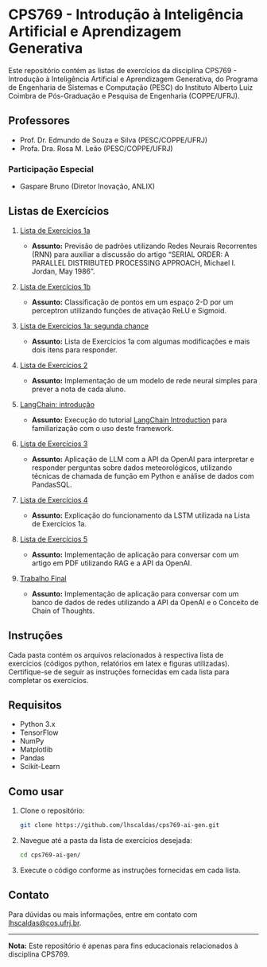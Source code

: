 # CPS769 - Introdução à Inteligência Artificial e Aprendizagem Generativa

Este repositório contém as listas de exercícios da disciplina CPS769 - Introdução à Inteligência Artificial e Aprendizagem Generativa, do Programa de Engenharia de Sistemas e Computação (PESC) do Instituto Alberto Luiz Coimbra de Pós-Graduação e Pesquisa de Engenharia (COPPE/UFRJ).

## Professores

- Prof. Dr. Edmundo de Souza e Silva (PESC/COPPE/UFRJ)
- Profa. Dra. Rosa M. Leão (PESC/COPPE/UFRJ)

### Participação Especial

- Gaspare Bruno (Diretor Inovação, ANLIX)

## Listas de Exercícios

1. [Lista de Exercícios 1a](./lista_1a)
   - **Assunto:** Previsão de padrões utilizando Redes Neurais Recorrentes (RNN) para auxiliar a discussão do artigo “SERIAL ORDER: A PARALLEL DISTRIBUTED PROCESSING APPROACH, Michael I. Jordan, May 1986”.
  
2. [Lista de Exercícios 1b](./lista_1b)
   - **Assunto:** Classificação de pontos em um espaço 2-D por um perceptron utilizando funções de ativação ReLU e Sigmoid. 

3. [Lista de Exercícios 1a: segunda chance](./lista_1a_v2)
   - **Assunto:** Lista de Exercícios 1a com algumas modificações e mais dois itens para responder.

4. [Lista de Exercícios 2](./lista_2)
   - **Assunto:** Implementação de um modelo de rede neural simples para prever a nota de cada aluno.

5. [LangChain: introdução](./exemplo_LangChain)
   - **Assunto:** Execução do tutorial [LangChain Introduction](https://python.langchain.com/v0.2/docs/tutorials/llm_chain/) para familiarização com o uso deste framework.

6. [Lista de Exercícios 3](./lista_3)
   - **Assunto:** Aplicação de LLM com a API da OpenAI para interpretar e responder perguntas sobre dados meteorológicos, utilizando técnicas de chamada de função em Python e análise de dados com PandasSQL.

7. [Lista de Exercícios 4](./lista_4)
   - **Assunto:** Explicação do funcionamento da LSTM utilizada na Lista de Exercícios 1a.

8. [Lista de Exercícios 5](./lista_5)
   - **Assunto:** Implementação de aplicação para conversar com um artigo em PDF utilizando RAG e a API da OpenAI.

9. [Trabalho Final](https://github.com/lhscaldas/trabalho-final-cps769)
   - **Assunto:** Implementação de aplicação para conversar com um banco de dados de redes utilizando a API da OpenAI e o Conceito de Chain of Thoughts.


## Instruções

Cada pasta contém os arquivos relacionados à respectiva lista de exercícios (códigos python, relatórios em latex e figuras utilizadas). Certifique-se de seguir as instruções fornecidas em cada lista para completar os exercícios.

## Requisitos

- Python 3.x
- TensorFlow
- NumPy
- Matplotlib
- Pandas
- Scikit-Learn

## Como usar

1. Clone o repositório:
    ```bash
    git clone https://github.com/lhscaldas/cps769-ai-gen.git
    ```

2. Navegue até a pasta da lista de exercícios desejada:
    ```bash
    cd cps769-ai-gen/
    ```

2. Execute o código conforme as instruções fornecidas em cada lista.

## Contato

Para dúvidas ou mais informações, entre em contato com lhscaldas@cos.ufrj.br.

---

**Nota:** Este repositório é apenas para fins educacionais relacionados à disciplina CPS769.

